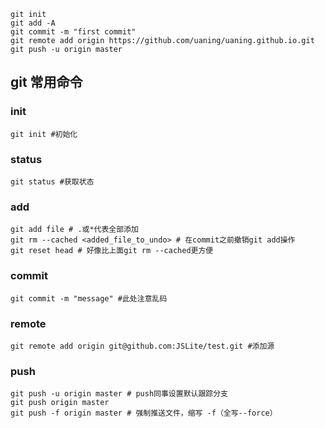 
``` 
git init
git add -A
git commit -m "first commit"
git remote add origin https://github.com/uaning/uaning.github.io.git
git push -u origin master
``` 

## git 常用命令

### init
``` 
git init #初始化
``` 
### status
``` 
git status #获取状态
``` 
### add
``` 
git add file # .或*代表全部添加
git rm --cached <added_file_to_undo> # 在commit之前撤销git add操作
git reset head # 好像比上面git rm --cached更方便
```
### commit
```
git commit -m "message" #此处注意乱码
```
### remote
```
git remote add origin git@github.com:JSLite/test.git #添加源
```
### push
```
git push -u origin master # push同事设置默认跟踪分支  
git push origin master  
git push -f origin master # 强制推送文件，缩写 -f（全写--force）
```
